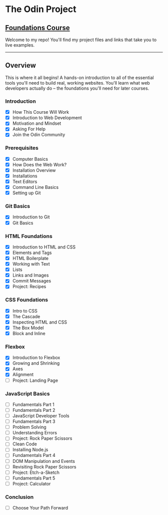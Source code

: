 # The Odin Project

## [Foundations Course](https://www.theodinproject.com/paths/foundations/courses/foundations)

Welcome to my repo! You'll find my project files and links that take you to live examples.

---

## Overview

This is where it all begins! A hands-on introduction to all of the essential tools you'll need to build real, working websites. You'll learn what web developers actually do – the foundations you'll need for later courses.

### Introduction

- [x] How This Course Will Work
- [x] Introduction to Web Development
- [x] Motivation and Mindset
- [x] Asking For Help
- [x] Join the Odin Community

### Prerequisites

- [x] Computer Basics
- [x] How Does the Web Work?
- [x] Installation Overview
- [x] Installations
- [x] Text Editors
- [x] Command Line Basics
- [x] Setting up Git

### Git Basics

- [x] Introduction to Git
- [x] Git Basics

### HTML Foundations

- [x] Introduction to HTML and CSS
- [x] Elements and Tags
- [x] HTML Boilerplate
- [x] Working with Text
- [x] Lists
- [x] Links and Images
- [x] Commit Messages
- [x] Project: Recipes

### CSS Foundations

- [x] Intro to CSS
- [x] The Cascade
- [x] Inspecting HTML and CSS
- [x] The Box Model
- [x] Block and Inline

### Flexbox

- [x] Introduction to Flexbox
- [x] Growing and Shrinking
- [x] Axes
- [x] Alignment
- [ ] Project: Landing Page

### JavaScript Basics

- [ ] Fundamentals Part 1
- [ ] Fundamentals Part 2
- [ ] JavaScript Developer Tools
- [ ] Fundamentals Part 3
- [ ] Problem Solving
- [ ] Understanding Errors
- [ ] Project: Rock Paper Scissors
- [ ] Clean Code
- [ ] Installing Node.js
- [ ] Fundamentals Part 4
- [ ] DOM Manipulation and Events
- [ ] Revisiting Rock Paper Scissors
- [ ] Project: Etch-a-Sketch
- [ ] Fundamentals Part 5
- [ ] Project: Calculator

### Conclusion

- [ ] Choose Your Path Forward